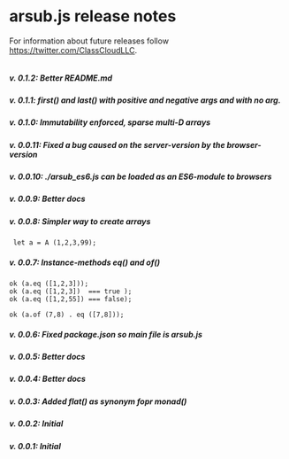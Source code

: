 # arsub.js release notes


For information about future releases
follow https://twitter.com/ClassCloudLLC.

######

##### v. 0.1.2:   Better README.md
##### v. 0.1.1:   first() and last() with positive and negative args and with no arg.
##### v. 0.1.0:   Immutability enforced, sparse multi-D arrays
##### v. 0.0.11:  Fixed a bug caused on the server-version by the browser-version

##### v. 0.0.10: ./arsub_es6.js can be loaded as an ES6-module to browsers
##### v. 0.0.9: Better docs
##### v. 0.0.8: Simpler way to create arrays

     let a = A (1,2,3,99);

##### v. 0.0.7: Instance-methods eq() and of()

    ok (a.eq ([1,2,3]));
    ok (a.eq ([1,2,3])  === true );
    ok (a.eq ([1,2,55]) === false);

    ok (a.of (7,8) . eq ([7,8]));

##### v. 0.0.6: Fixed package.json so main file is arsub.js
##### v. 0.0.5: Better docs
##### v. 0.0.4: Better docs
##### v. 0.0.3: Added flat() as synonym fopr monad()
##### v. 0.0.2: Initial
##### v. 0.0.1: Initial

